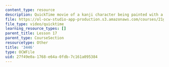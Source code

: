 ```yaml
---
content_type: resource
description: QuickTime movie of a kanji character being painted with a brush.
file: https://ol-ocw-studio-app-production.s3.amazonaws.com/courses/21g-504-japanese-iv-spring-2009/27f49e0a1768e64a0fdb7c161a095384_3446.mov
file_type: video/quicktime
learning_resource_types: []
parent_title: Lesson 17
parent_type: CourseSection
resourcetype: Other
title: '3446'
type: OCWFile
uid: 27f49e0a-1768-e64a-0fdb-7c161a095384
---
```

